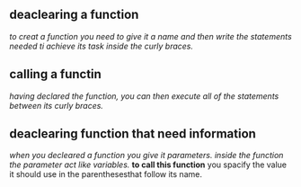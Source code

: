 ## deaclearing a function
*to creat a function you need to give it a name and then write the statements needed ti achieve its task inside the curly braces.*

 ## calling a functin
 *having declared the function, you can then execute all of the statements between its curly braces.*

 ## deaclearing function that need information 
 *when you decleared a function you give it parameters.*
 *inside the function the parameter act like variables.*
 **to call this function** you spacify the value it should use in the parenthesesthat follow its name.